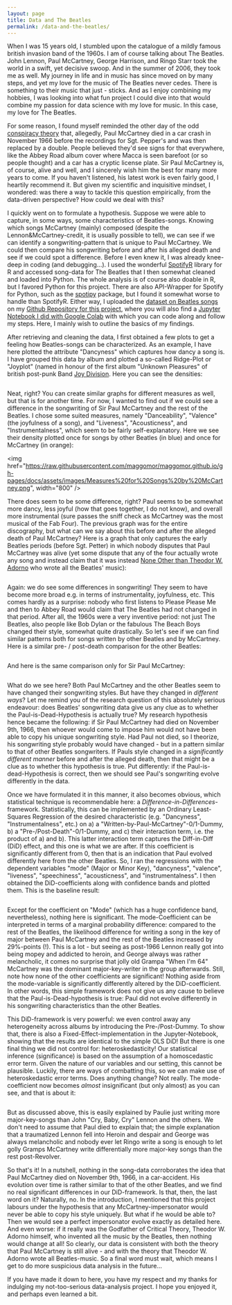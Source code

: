 ```yaml
---
layout: page
title: Data and The Beatles
permalink: /data-and-the-beatles/
---
```


When I was 15 years old, I stumbled upon the catalogue of a mildly famous british invasion band of the 1960s. I am of course talking about The Beatles. John Lennon, Paul McCartney, George Harrison, and Ringo Starr took the world in a swift, yet decisive swoop. And in the summer of 2006, they took me as well.
My journey in life and in music has since moved on by many steps, and yet my love for the music of The Beatles never cedes. There is something to their music that just - sticks. And as I enjoy combining my hobbies, I was looking into what fun project I could dive into that would combine my passion for data science with my love for music. In this case, my love for The Beatles.

For some reason, I found myself reminded the other day of the odd <a href="https://en.wikipedia.org/wiki/Paul_is_dead">conspiracy theory</a> that, allegedly, Paul McCartney died in a car crash in November 1966 before the recordings for Sgt. Pepper's and was then replaced by a double. People believed they'd see signs for that everywhere, like the Abbey Road album cover where Macca is seen barefoot (or so people thought) and a car has a cryptic license plate.
Sir Paul McCartney is, of course, alive and well, and I sincerely wish him the best for many more years to come. If you haven't listened, his latest work is even fairly good, I heartily recommend it. But given my scientific and inquisitive mindset, I wondered: was there a way to tackle this question empirically, from the data-driven perspective? How could we deal with this?

I quickly went on to formulate a hypothesis. Suppose we were able to capture, in some ways, some characteristics of Beatles-songs. Knowing which songs McCartney (mainly) composed (despite the Lennon&McCartney-credit, it is usually possible to tell), we can see if we can identify a songwriting-pattern that is unique to Paul McCartney. We could then compare his songwriting before and after his alleged death and see if we could spot a difference.
Before I even knew it, I was already knee-deep in coding (and debugging...). I used the wonderful <a href="https://github.com/charlie86/spotifyr">SpotifyR</a> library for R and accessed song-data for The Beatles that I then somewhat cleaned and loaded into Python. The whole analysis is of course also doable in R, but I favored Python for this project. There are also API-Wrapper for Spotify for Python, such as the <a href="https://spotipy.readthedocs.io/en/2.22.1/">spotipy</a> package, but I found it somewhat worse to handle than SpotifyR. Either way, I uploaded the <a href="https://raw.githubusercontent.com/maggomor/Has-Paul-McCartney-died/main/beatles.csv">dataset on Beatles songs</a> on my <a href="https://github.com/maggomor/Has-Paul-McCartney-died">Github Repository for this project</a>, where you will also find a <a href="https://github.com/maggomor/Has-Paul-McCartney-died/blob/main/McCartney_Analyse.ipynb">Jupyter Notebook I did with Google Colab</a> with which you can code along and follow my steps. Here, I mainly wish to outline the basics of my findings.

After retrieving and cleaning the data, I first obtained a few plots to get a feeling how Beatles-songs can be characterized. As an example, I have here plotted the attribute "Dancyness" which captures how dancy a song is. I have grouped this data by album and plotted a so-called Ridge-Plot or "Joyplot" (named in honour of the first album "Unknown Pleasures" of british post-punk Band <a href="https://en.wikipedia.org/wiki/Joy_Division">Joy Division</a>. Here you can see the densities:

<img href="https://raw.githubusercontent.com/maggomor/maggomor.github.io/gh-pages/docs/assets/images/danceability.png" />

Neat, right? You can create similar graphs for different measures as well, but that is for another time. For now, I wanted to find out if we could see a difference in the songwriting of Sir Paul McCartney and the rest of the Beatles. I chose some suited measures, namely "Danceability", "Valence" (the joyfulness of a song), and "Liveness", "Acousticness", and "Instrumentalness", which seem to be fairly self-explanatory. Here we see their density plotted once for songs by other Beatles (in blue) and once for McCartney (in orange):

<img href="https://raw.githubusercontent.com/maggomor/maggomor.github.io/gh-pages/docs/assets/images/Measures%20for%20Songs%20by%20McCartney.png", width="800" />

There does seem to be some difference, right? Paul seems to be somewhat more dancy, less joyful (how that goes together, I do not know), and overall more instrumental (sure passes the sniff check as McCartney was the most musical of the Fab Four). The previous graph was for the entire discography, but what can we say about this before and after the alleged death of Paul McCartney? Here is a graph that only captures the early Beatles periods (before Sgt. Petter) in which nobody disputes that Paul McCartney was alive (yet some dispute that any of the four actually wrote any song and instead claim that it was instead <a href="https://www.theguardian.com/music/shortcuts/2019/sep/10/a-little-help-from-my-neo-marxist-philosopher-adorno-fifth-beatle-according-olavo-carvalho">None Other than Theodor W. Adorno</a> who wrote all the Beatles' music):

<img href="https://raw.githubusercontent.com/maggomor/maggomor.github.io/gh-pages/docs/assets/images/Comparison%20pre%20and%20post-supposed-Death.png">

Again: we do see some differences in songwriting! They seem to have become more broad e.g. in terms of instrumentality, joyfulness, etc. This comes hardly as a surprise: nobody who first listens to Please Please Me and then to Abbey Road would claim that The Beatles had not changed in that period. After all, the 1960s were a very inventive period: not just The Beatles, also people like Bob Dylan or the fabulous The Beach Boys changed their style, somewhat quite drastically. So let's see if we can find similar patterns both for songs written by other Beatles and by McCartney. Here is a similar pre- / post-death comparison for the other Beatles:

<img href="https://raw.githubusercontent.com/maggomor/maggomor.github.io/gh-pages/docs/assets/images/Rest%20Comparison%20pre%20and%20post-supposed-Death.png">

And here is the same comparison only for Sir Paul McCartney:

<img href="https://raw.githubusercontent.com/maggomor/maggomor.github.io/gh-pages/docs/assets/images/Macca%20Comparison%20pre%20and%20post-supposed-Death.png">

What do we see here? Both Paul McCartney and the other Beatles seem to have changed their songwriting styles. But have they changed in *different ways*?
Let me remind you of the research question of this absolutely serious endeavour: does Beatles' songwriting data give us any clue as to whether the Paul-is-Dead-Hypothesis is actually true? My research hypothesis hence became the following: if Sir Paul McCartney had died on November 9th, 1966, then whoever would come to impose him would not have been able to copy his unique songwriting style. Had Paul not died, so I theorize, his songwriting style probably would have changed - but in a pattern similar to that of other Beatles songwriters. If Pauls style changed in a *significantly different manner* before and after the alleged death, then that might be a clue as to whether this hypothesis is true. Put differently: if the Paul-is-dead-Hypothesis is correct, then we should see Paul's songwriting evolve differently in the data. 

Once we have formulated it in this manner, it also becomes obvious, which statistical technique is recommendable here: a *Difference-in-Differences*-framework. Statistically, this can be implemented by an Ordinary Least-Squares Regression of the desired characteristic (e.g. "Dancyness", "Instrumentalness", etc.) on a) a "Written-by-Paul-McCartney"-0/1-Dummy, b) a "Pre-/Post-Death"-0/1-Dummy, and c) their interaction term, i.e. the product of a) and b). This latter interaction term captures the Diff-in-Diff (DiD) effect, and this one is what we are after. If this coefficient is significantly different from 0, then that is an indication that Paul evolved differently here from the other Beatles. So, I ran the regressions with the dependent variables "mode" (Major or Minor Key), "dancyness", "valence", "liveness", "speechiness", "acousticness", and "instrumentalness". I then obtained the DiD-coefficients along with confidence bands and plotted them. This is the baseline result:

<img href="https://raw.githubusercontent.com/maggomor/maggomor.github.io/gh-pages/docs/assets/images/OLS_Coefficients.png">

Except for the coefficient on "Mode" (which has a huge confidence band, nevertheless), nothing here is significant. The mode-Coefficient can be interpreted in terms of a marginal probability difference: compared to the rest of the Beatles, the likelihood difference for writing a song in the key of major between Paul McCartney and the rest of the Beatles increased by 29%-points (!). This is a lot - but seeing as post-1966 Lennon really got into being mopey and addicted to heroin, and George always was rather melancholic, it comes no surprise that jolly old Grampa "When I'm 64" McCartney was the dominant major-key-writer in the group afterwards. 
Still, note how none of the other coefficients are significant! Nothing aside from the mode-variable is significantly differently altered by the DiD-coefficient. In other words, this simple framework does not give us any cause to believe that the Paul-is-Dead-hypothesis is true: Paul did not evolve differently in his songwriting characteristics than the other Beatles. 

This DiD-framework is very powerful: we even control away any heterogeneity across albums by introducing the Pre-/Post-Dummy. To show that, there is also a Fixed-Effect-implementation in the Jupyter-Notebook, showing that the results are identical to the simple OLS DiD! But there is one final thing we did not control for: heteroskedasticity! Our statistical inference (significance) is based on the assumption of a homoscedastic error term. Given the nature of our variables and our setting, this cannot be plausible. Luckily, there are ways of combatting this, so we can make use of heteroskedastic error terms. Does anything change? Not really. The mode-coefficient now becomes *almost* insignificant (but only almost) as you can see, and that is about it:

<img href="https://raw.githubusercontent.com/maggomor/maggomor.github.io/gh-pages/docs/assets/images/Robust_OLS_Coefficients.png">

But as discussed above, this is easily explained by Paulie just writing more major-key-songs than John "Cry, Baby, Cry" Lennon and the others. We don't need to assume that Paul died to explain that; the simple explanation that a traumatized Lennon fell into Heroin and despair and George was always melancholic and nobody ever let Ringo write a song is enough to let golly Gramps McCartney write differentially more major-key songs than the rest post-Revolver. 

So that's it! In a nutshell, nothing in the song-data corroborates the idea that Paul McCartney died on November 9th, 1966, in a car-accident. His evolution over time is rather similar to that of the other Beatles, and we find no real significant differences in our DiD-framework.
Is that, then, the last word on it? Naturally, no. In the introduction, I mentioned that this project labours under the hypothesis that any McCartney-impersonator would never be able to copy his style uniquely. But what if he would be able to? Then we would see a perfect impersonator evolve exactly as detailed here. And even worse: if it really was the Godfather of Critical Theory, Theodor W. Adorno himself, who invented all the music by the Beatles, then nothing would change at all! So clearly, our data is consistent with both the theory that Paul McCartney is still alive - and with the theory that Theodor W. Adorno wrote all Beatles-music. So a final word must wait, which means I get to do more suspicious data analysis in the future...

If you have made it down to here, you have my respect and my thanks for indulging my not-too-serious data-analysis project. I hope you enjoyed it, and perhaps even learned a bit.

